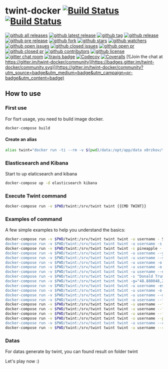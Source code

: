 # twint-docker [![Build Status](https://travis-ci.com/x0rzkov/twint-docker.svg?branch=alpine)](https://travis-ci.com/x0rzkov/twint-docker) [![Build Status](https://cloud.drone.io/api/badges/x0rzkov/twint-docker/status.svg?ref=refs/heads/alpine)](https://cloud.drone.io/x0rzkov/twint-docker)

[![github all releases](https://img.shields.io/github/downloads/x0rzkov/twint-docker/total.svg)](https://github.com/x0rzkov/twint-docker) [![github latest release](https://img.shields.io/github/downloads/x0rzkov/twint-docker/latest/total.svg)](https://github.com/x0rzkov/twint-docker) [![github tag](https://img.shields.io/github/tag/x0rzkov/twint-docker.svg)](https://github.com/x0rzkov/twint-docker) [![github release](https://img.shields.io/github/release/x0rzkov/twint-docker.svg)](https://github.com/x0rzkov/twint-docker) [![github pre release](https://img.shields.io/github/release/x0rzkov/twint-docker/all.svg)](https://github.com/x0rzkov/twint-docker) [![github fork](https://img.shields.io/github/forks/x0rzkov/twint-docker.svg?style=social&label=Fork)](https://github.com/x0rzkov/twint-docker) [![github stars](https://img.shields.io/github/stars/x0rzkov/twint-docker.svg?style=social&label=Star)](https://github.com/x0rzkov/twint-docker) [![github watchers](https://img.shields.io/github/watchers/x0rzkov/twint-docker.svg?style=social&label=Watch)](https://github.com/x0rzkov/twint-docker) [![github open issues](https://img.shields.io/github/issues/x0rzkov/twint-docker.svg)](https://github.com/x0rzkov/twint-docker) [![github closed issues](https://img.shields.io/github/issues-closed/x0rzkov/twint-docker.svg)](https://github.com/x0rzkov/twint-docker) [![github open pr](https://img.shields.io/github/issues-pr/x0rzkov/twint-docker.svg)](https://github.com/x0rzkov/twint-docker) [![github closed pr](https://img.shields.io/github/issues-pr-closed/x0rzkov/twint-docker.svg)](https://github.com/x0rzkov/twint-docker) [![github contributors](https://img.shields.io/github/contributors/x0rzkov/twint-docker.svg)](https://github.com/x0rzkov/twint-docker) [![github license](https://img.shields.io/github/license/x0rzkov/twint-docker.svg)](https://github.com/x0rzkov/twint-docker) [![gitter chat room](https://badges.gitter.im/x0rzkov/twint-docker.svg)](https://gitter.im/x0rzkov/twint-docker) [![travis badge](https://img.shields.io/travis/x0rzkov/twint-docker.svg)](https://travis-ci.com/x0rzkov/twint-docker) [![Codecov](https://img.shields.io/codecov/c/github/x0rzkov/twint-docker.svg)](https://codecov.io/gh/x0rzkov/twint-docker) [![Coveralls](https://img.shields.io/coveralls/x0rzkov/twint-docker.svg)](https://coveralls.io/github/x0rzkov/twint-docker) [![Join the chat at https://gitter.im/twint-docker/community](https://badges.gitter.im/twint-docker/community.svg)](https://gitter.im/twint-docker/community?utm_source=badge&utm_medium=badge&utm_campaign=pr-badge&utm_content=badge)

## How to use

### First use

For fisrt usage, you need to build image docker.

``` bash
docker-compose build
```

#### Create an alias
``` bash
alias twint="docker run -ti --rm -v $(pwd)/data:/opt/app/data x0rzkov/twint:latest-alpine"
```               

### Elasticsearch and Kibana

Start to up elaticsearch and kibana

``` bash
docker-compose up -d elasticsearch kibana
```

### Execute Twint command

``` bash
docker-compose run -v $PWD/twint:/srv/twint twint {{CMD TWINT}}
```

### Examples of command

A few simple examples to help you understand the basics:

``` bash
docker-compose run -v $PWD/twint:/srv/twint twint twint -u username - Scrape all the Tweets from user's timeline.
docker-compose run -v $PWD/twint:/srv/twint twint twint -u username -s pineapple - Scrape all Tweets from the user's timeline containing pineapple.
docker-compose run -v $PWD/twint:/srv/twint twint twint -s pineapple - Collect every Tweet containing pineapple from everyone's Tweets.
docker-compose run -v $PWD/twint:/srv/twint twint twint -u username --year 2014 - Collect Tweets that were tweeted before 2014.
docker-compose run -v $PWD/twint:/srv/twint twint twint -u username --since 2015-12-20 - Collect Tweets that were tweeted since 2015-12-20.
docker-compose run -v $PWD/twint:/srv/twint twint twint -u username -o file.txt - Scrape Tweets and save to file.txt.
docker-compose run -v $PWD/twint:/srv/twint twint twint -u username -o file.csv --csv - Scrape Tweets and save as a csv file.
docker-compose run -v $PWD/twint:/srv/twint twint twint -u username --email --phone - Show Tweets that might have phone numbers or email addresses.
docker-compose run -v $PWD/twint:/srv/twint twint twint -s "Donald Trump" --verified - Display Tweets by verified users that Tweeted about Donald Trump.
docker-compose run -v $PWD/twint:/srv/twint twint twint -g="48.880048,2.385939,1km" -o file.csv --csv - Scrape Tweets from a radius of 1km around a place in Paris and export them docker-compose run -v $PWD/twint:/srv/twint twint to a csv file.
docker-compose run -v $PWD/twint:/srv/twint twint twint -u username -es localhost:9200 - Output Tweets to Elasticsearch
docker-compose run -v $PWD/twint:/srv/twint twint twint -u username -o file.json --json - Scrape Tweets and save as a json file.
docker-compose run -v $PWD/twint:/srv/twint twint twint -u username --database tweets.db - Save Tweets to a SQLite database.
docker-compose run -v $PWD/twint:/srv/twint twint twint -u username --followers - Scrape a Twitter user's followers.
docker-compose run -v $PWD/twint:/srv/twint twint twint -u username --following - Scrape who a Twitter user follows.
docker-compose run -v $PWD/twint:/srv/twint twint twint -u username --favorites - Collect all the Tweets a user has favorited.
docker-compose run -v $PWD/twint:/srv/twint twint twint -u username --following --user-full - Collect full user information a person follows
docker-compose run -v $PWD/twint:/srv/twint twint twint -u username --profile-full - Use a slow, but effective method to gather Tweets from a user's profile (Gathers ~3200 Tweets, docker-compose run -v $PWD/twint:/srv/twint twint Including Retweets).
docker-compose run -v $PWD/twint:/srv/twint twint twint -u username --retweets - Use a quick method to gather the last 900 Tweets (that includes retweets) from a user's profile.
docker-compose run -v $PWD/twint:/srv/twint twint twint -u username --resume 10940389583058 - Resume a search starting from the specified Tweet ID.
```

### Datas

For datas generate by twint, you can found result on folder twint

Let's play now :)